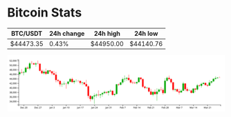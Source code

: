 # Bitcoin Stats

BTC/USDT|24h change|24h high|24h low|
|---|---|---|---|
|$44473.35|0.43%|$44950.00|$44140.76|

<img src="./chart.svg">
